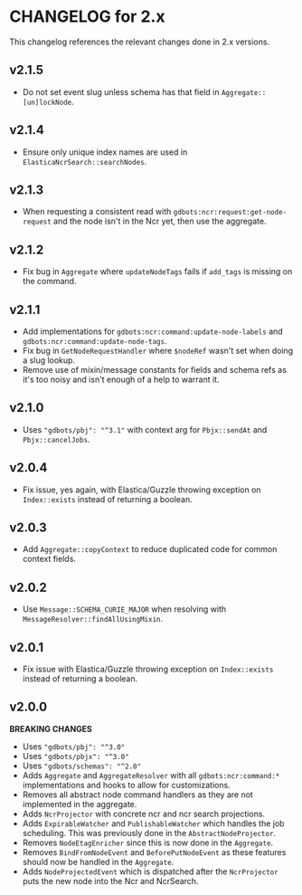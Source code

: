 # CHANGELOG for 2.x
This changelog references the relevant changes done in 2.x versions.


## v2.1.5
* Do not set event slug unless schema has that field in `Aggregate::[un]lockNode`.


## v2.1.4
* Ensure only unique index names are used in `ElasticaNcrSearch::searchNodes`.


## v2.1.3
* When requesting a consistent read with `gdbots:ncr:request:get-node-request` and the node isn't in the Ncr yet, then use the aggregate.


## v2.1.2
* Fix bug in `Aggregate` where `updateNodeTags` fails if `add_tags` is missing on the command.


## v2.1.1
* Add implementations for `gdbots:ncr:command:update-node-labels` and `gdbots:ncr:command:update-node-tags`.
* Fix bug in `GetNodeRequestHandler` where `$nodeRef` wasn't set when doing a slug lookup.
* Remove use of mixin/message constants for fields and schema refs as it's too noisy and isn't enough of a help to warrant it.


## v2.1.0
* Uses `"gdbots/pbj": "^3.1"` with context arg for `Pbjx::sendAt` and `Pbjx::cancelJobs`.


## v2.0.4
* Fix issue, yes again, with Elastica/Guzzle throwing exception on `Index::exists` instead of returning a boolean.


## v2.0.3
* Add `Aggregate::copyContext` to reduce duplicated code for common context fields.


## v2.0.2
* Use `Message::SCHEMA_CURIE_MAJOR` when resolving with `MessageResolver::findAllUsingMixin`.


## v2.0.1
* Fix issue with Elastica/Guzzle throwing exception on `Index::exists` instead of returning a boolean.


## v2.0.0
__BREAKING CHANGES__

* Uses `"gdbots/pbj": "^3.0"`
* Uses `"gdbots/pbjx": "^3.0"`
* Uses `"gdbots/schemas": "^2.0"`
* Adds `Aggregate` and `AggregateResolver` with all `gdbots:ncr:command:*` implementations and hooks to allow for customizations.
* Removes all abstract node command handlers as they are not implemented in the aggregate.
* Adds `NcrProjector` with concrete ncr and ncr search projections.
* Adds `ExpirableWatcher` and `PublishableWatcher` which handles the job scheduling. This was previously done in the `AbstractNodeProjector`.
* Removes `NodeEtagEnricher` since this is now done in the `Aggregate`.
* Removes `BindFromNodeEvent` and `BeforePutNodeEvent` as these features should now be handled in the `Aggregate`.
* Adds `NodeProjectedEvent` which is dispatched after the `NcrProjector` puts the new node into the Ncr and NcrSearch.
